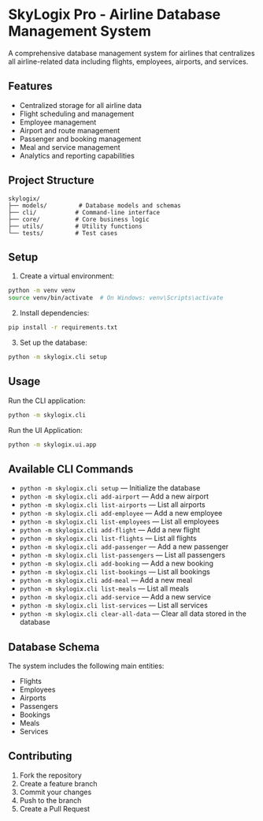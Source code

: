 # SkyLogix Pro - Airline Database Management System

A comprehensive database management system for airlines that centralizes all airline-related data including flights, employees, airports, and services.

## Features

- Centralized storage for all airline data
- Flight scheduling and management
- Employee management
- Airport and route management
- Passenger and booking management
- Meal and service management
- Analytics and reporting capabilities

## Project Structure

```
skylogix/
├── models/         # Database models and schemas
├── cli/           # Command-line interface
├── core/          # Core business logic
├── utils/         # Utility functions
└── tests/         # Test cases
```

## Setup

1. Create a virtual environment:
```bash
python -m venv venv
source venv/bin/activate  # On Windows: venv\Scripts\activate
```

2. Install dependencies:
```bash
pip install -r requirements.txt
```

3. Set up the database:
```bash
python -m skylogix.cli setup
```

## Usage

Run the CLI application:
```bash
python -m skylogix.cli
```
Run the UI Application: 
```bash
python -m skylogix.ui.app
```
## Available CLI Commands

- `python -m skylogix.cli setup` — Initialize the database
- `python -m skylogix.cli add-airport` — Add a new airport
- `python -m skylogix.cli list-airports` — List all airports
- `python -m skylogix.cli add-employee` — Add a new employee
- `python -m skylogix.cli list-employees` — List all employees
- `python -m skylogix.cli add-flight` — Add a new flight
- `python -m skylogix.cli list-flights` — List all flights
- `python -m skylogix.cli add-passenger` — Add a new passenger
- `python -m skylogix.cli list-passengers` — List all passengers
- `python -m skylogix.cli add-booking` — Add a new booking
- `python -m skylogix.cli list-bookings` — List all bookings
- `python -m skylogix.cli add-meal` — Add a new meal
- `python -m skylogix.cli list-meals` — List all meals
- `python -m skylogix.cli add-service` — Add a new service
- `python -m skylogix.cli list-services` — List all services
- `python -m skylogix.cli clear-all-data` — Clear all data stored in the database

## Database Schema

The system includes the following main entities:
- Flights
- Employees
- Airports
- Passengers
- Bookings
- Meals
- Services

## Contributing

1. Fork the repository
2. Create a feature branch
3. Commit your changes
4. Push to the branch
5. Create a Pull Request 